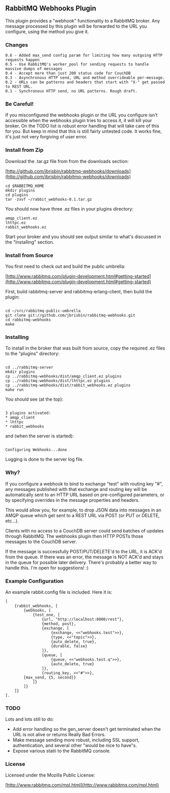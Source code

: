 ## RabbitMQ Webhooks Plugin

This plugin provides a "webhook" functionality to a RabbitMQ broker. 
Any message processed by this plugin will be forwarded to the URL 
you configure, using the method you give it. 

### Changes

<pre><code>0.6 - Added max_send config param for limiting how many outgoing HTTP requests happen
0.5 - Use RabbitMQ's worker_pool for sending requests to handle massive dumps of messages
0.4 - Accept more than just 200 status code for CouchDB
0.3 - Asynchronous HTTP send, URL and method overrideable per-message.
0.2 - URLs can be patterns and headers that start with "X-" get passed to REST URL.
0.1 - Synchronous HTTP send, no URL patterns. Rough draft.
</code></pre>

### Be Careful!

If you misconfigured the webhooks plugin or the URL you configure isn't accessible when the webhooks plugin tries to access it, it will kill your broker. On the TODO list is robust error handling that will take care of this for you. But keep in mind that this is still fairly untested code. It works fine, it's just not very forgiving of user error.

### Install from Zip

Download the .tar.gz file from from the downloads section:

[http://github.com/jbrisbin/rabbitmq-webhooks/downloads](http://github.com/jbrisbin/rabbitmq-webhooks/downloads)

<pre><code>cd $RABBITMQ_HOME
mkdir plugins
cd plugins
tar -zxvf ~/rabbit_webhooks-0.1.tar.gz
</code></pre>

You should now have three .ez files in your plugins directory:

<pre><code>amqp_client.ez
lhttpc.ez
rabbit_webhooks.ez
</code></pre>

Start your broker and you should see output similar to what's discussed in the "Installing" section.

### Install from Source

You first need to check out and build the public umbrella:

[http://www.rabbitmq.com/plugin-development.html#getting-started](http://www.rabbitmq.com/plugin-development.html#getting-started)

First, build rabbitmq-server and rabbitmq-erlang-client, then build the 
plugin:

<pre><code>
cd ~/src/rabbitmq-public-umbrella
git clone git://github.com/jbrisbin/rabbitmq-webhooks.git
cd rabbitmq-webhooks
make
</code></pre>

### Installing

To install in the broker that was built from source, copy the required 
.ez files to the "plugins" directory:

<pre><code>
cd ../rabbitmq-server
mkdir plugins
cp ../rabbitmq-webhooks/dist/amqp_client.ez plugins
cp ../rabbitmq-webhooks/dist/lhttpc.ez plugins
cp ../rabbitmq-webhooks/dist/rabbit_webhooks.ez plugins
make run
</code></pre>

You should see (at the top):

<pre><code>
3 plugins activated:
* amqp_client
* lhttpc
* rabbit_webhooks	
</code></pre>

and (when the server is started):

<pre><code>
Configuring Webhooks...done
</code></pre>

Logging is done to the server log file.

### Why?

If you configure a webhook to bind to exchange "test" with routing key 
"#", any messages published with that exchange and routing key will be 
automatically sent to an HTTP URL based on pre-configured parameters, or 
by specifying overrides in the message properties and headers.

This would allow you, for example, to drop JSON data into messages in an 
AMQP queue which get sent to a REST URL via POST (or PUT or DELETE, etc...). 

Clients with no access to a CouchDB server could send batches of updates 
through RabbitMQ. The webhooks plugin then HTTP POSTs those messages to the 
CouchDB server.

If the message is successfully POST/PUT/DELETE'd to the URL, it is ACK'd 
from the queue. If there was an error, the message is NOT ACK'd and stays in 
the queue for possible later delivery. There's probably a better way to handle 
this. I'm open for suggestions! :)

### Example Configuration

An example rabbit.config file is included. Here it is:

<pre><code>[
	{rabbit_webhooks, [
		{webhooks, [
			{test_one, [
				{url, "http://localhost:8000/rest"},
				{method, post},
				{exchange, [
					{exchange, &lt;&lt;"webhooks.test"&gt;&gt;},
					{type, &lt;&lt;"topic"&gt;&gt;},
					{auto_delete, true},
					{durable, false}
				]},
				{queue, [
					{queue, &lt;&lt;"webhooks.test.q"&gt;&gt;},
					{auto_delete, true}
				]},
				{routing_key, &lt;&lt;"#"&gt;&gt;},
        {max_send, {5, second}}
			]}
		]}
	]}
].
</code></pre>

### TODO

Lots and lots still to do:

* Add error handling so the gen_server doesn't get terminated when the 
  URL is not alive or returns Really Bad Errors.
* Make message sending more robust, including SSL support, authentication, 
  and several other "would be nice to have"s.
* Expose various statii to the RabbitMQ console.

### License

Licensed under the Mozilla Public License:

[http://www.rabbitmq.com/mpl.html](http://www.rabbitmq.com/mpl.html)